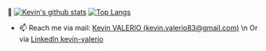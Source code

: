 👋
[![Kevin's github stats](https://github-readme-stats.vercel.app/api?username=kevin-valerio)](https://github.com/anuraghazra/github-readme-stats)
[![Top Langs](https://github-readme-stats.vercel.app/api/top-langs/?username=kevin-valerio)](https://github.com/anuraghazra/github-readme-stats)

- 📫 Reach me via mail: [Kevin VALERIO (kevin.valerio83@gmail.com)](mailto:kevin.valerio83@gmail.com) \n
      Or via [LinkedIn kevin-valerio](https://www.linkedin.com/in/kevin-valerio/)
